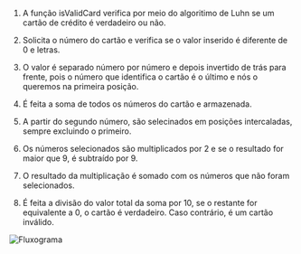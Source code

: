 1. A função isValidCard verifica por meio do algoritimo de Luhn se um cartão de crédito é verdadeiro ou não.

2. Solicita o número do cartão e verifica se o valor inserido é diferente de 0 e letras.

3. O valor é separado número por número e depois invertido de trás para frente, pois o número que identifica o cartão é o último e nós o queremos na primeira posição.

4. É feita a soma de todos os números do cartão e armazenada.

5. A partir do segundo número, são selecinados em posições intercaladas, sempre excluindo o primeiro.

6. Os números selecionados são multiplicados por 2 e se o resultado for maior que 9, é subtraído por 9.

7. O resultado da multiplicação é somado com os números que não foram selecionados.

8. É feita a divisão do valor total da soma por 10, se o restante for equivalente a 0, o cartão é verdadeiro. Caso contrário, é um cartão inválido.

![Fluxograma](https://imgur.com/a/9SE1QxI)
